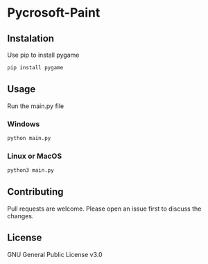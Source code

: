 # Pycrosoft-Paint

## Instalation
Use pip to install pygame
```bash
pip install pygame
```

## Usage
Run the main.py file

### Windows
```bash
python main.py
```
### Linux or MacOS
```bash
python3 main.py
```

## Contributing
Pull requests are welcome. Please open an issue first to discuss the changes.

## License
GNU General Public License v3.0
